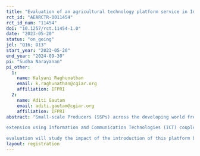 ```yaml
---
title: "Evaluation of an agricultural technology platform service in India"
rct_id: "AEARCTR-0011454"
rct_id_num: "11454"
doi: "10.1257/rct.11454-1.0"
date: "2023-05-20"
status: "on_going"
jel: "Q16; O13"
start_year: "2023-05-20"
end_year: "2024-09-30"
pi: "Sudha Narayanan"
pi_other:
  1:
    name: Kalyani Raghunathan
    email: k.raghunathan@cgiar.org
    affiliation: IFPRI
  2:
    name: Aditi Gautam
    email: aditi.gautam@cgiar.org
    affiliation: IFPRI
abstract: "Small-scale Producers (SSPs) across the developing world frequently lack access to reliable information and extension, crucial for prolonged increases in farm productivity and income. In regions such as South Asia, farmer land holdings are generally small, so that increasing SSP incomes requires sustainable augmentation of farm productivity. In the absence of opportunities to consolidate farm holdings, productivity increases and diversification into high value cash crops are widely regarded as key drivers of small farmer incomes. New forms of
extension using Information and Communication Technologies (ICT) coupled with remote sensing data have emerged as promising interventions that may help to sustainably increase farmer productivity and aid transition to higher value crops. This project aims to evaluate one such innovation in agricultural extension with the potential to improve efficiency and surplus for stakeholders - a proprietary digital platform that provide SSPs with farming advice and facilitate two-way communication to address farmer- and crop-specific concerns. Our
evaluation will study the impact of the introduction of this platform by one client on soybean farmers in Maharashtra, India. We use a stratified clustered randomized controlled trial with two arms, treatment and control, to assess impacts on our outcomes of interest, which include (among others) knowledge and adoption of recommended practices, information seeking, agricultural yields, costs and profits, prices and storage behavior. We also study spillover effects on farmers in the same areas who are not linked with the client, but who might benefit indirectly from this intervention. In addition, we conduct nested experiments relating to measurement error in survey data, recall bias and expectations."
layout: registration
---
```


